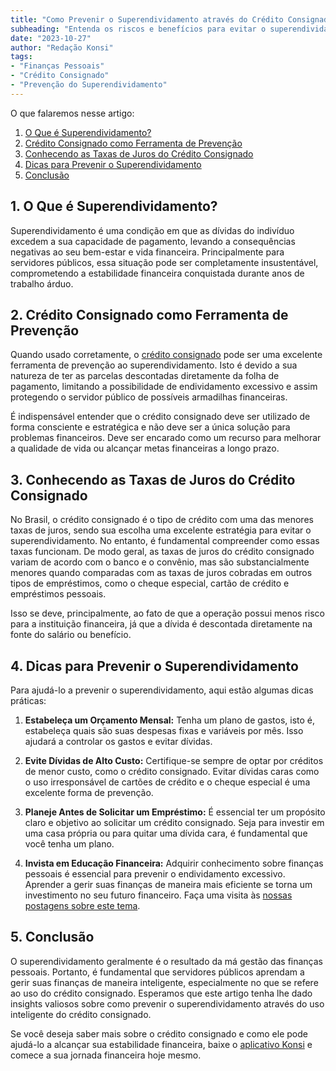 ```yaml
---
title: "Como Prevenir o Superendividamento através do Crédito Consignado"
subheading: "Entenda os riscos e benefícios para evitar o superendividamento"
date: "2023-10-27"
author: "Redação Konsi"
tags:
- "Finanças Pessoais"
- "Crédito Consignado"
- "Prevenção do Superendividamento"
---
```


O que falaremos nesse artigo: 
1. [O Que é Superendividamento?](#superendividamento)
2. [Crédito Consignado como Ferramenta de Prevenção](#ferramenta)
3. [Conhecendo as Taxas de Juros do Crédito Consignado](#taxas)
4. [Dicas para Prevenir o Superendividamento](#dicas)
5. [Conclusão](#conclusao)

## 1. O Que é Superendividamento?<a id='superendividamento'></a>
Superendividamento é uma condição em que as dívidas do indivíduo excedem a sua capacidade de pagamento, levando a consequências negativas ao seu bem-estar e vida financeira. Principalmente para servidores públicos, essa situação pode ser completamente insustentável, comprometendo a estabilidade financeira conquistada durante anos de trabalho árduo. 

## 2. Crédito Consignado como Ferramenta de Prevenção<a id='ferramenta'></a>
Quando usado corretamente, o [crédito consignado](https://konsi.com.br/postagens/vantagens-do-credito-consignado-por-que-escolher) pode ser uma excelente ferramenta de prevenção ao superendividamento. Isto é devido a sua natureza de ter as parcelas descontadas diretamente da folha de pagamento, limitando a possibilidade de endividamento excessivo e assim protegendo o servidor público de possíveis armadilhas financeiras.

É indispensável entender que o crédito consignado deve ser utilizado de forma consciente e estratégica e não deve ser a única solução para problemas financeiros. Deve ser encarado como um recurso para melhorar a qualidade de vida ou alcançar metas financeiras a longo prazo.

## 3. Conhecendo as Taxas de Juros do Crédito Consignado<a id='taxas'></a>
No Brasil, o crédito consignado é o tipo de crédito com uma das menores taxas de juros, sendo sua escolha uma excelente estratégia para evitar o superendividamento. No entanto, é fundamental compreender como essas taxas funcionam. De modo geral, as taxas de juros do crédito consignado variam de acordo com o banco e o convênio, mas são substancialmente menores quando comparadas com as taxas de juros cobradas em outros tipos de empréstimos, como o cheque especial, cartão de crédito e empréstimos pessoais. 

Isso se deve, principalmente, ao fato de que a operação possui menos risco para a instituição financeira, já que a dívida é descontada diretamente na fonte do salário ou benefício.

## 4. Dicas para Prevenir o Superendividamento<a id='dicas'></a>
Para ajudá-lo a prevenir o superendividamento, aqui estão algumas dicas práticas:

1. **Estabeleça um Orçamento Mensal:** Tenha um plano de gastos, isto é, estabeleça quais são suas despesas fixas e variáveis por mês. Isso ajudará a controlar os gastos e evitar dívidas. 

2. **Evite Dívidas de Alto Custo:** Certifique-se sempre de optar por créditos de menor custo, como o crédito consignado. Evitar dívidas caras como o uso irresponsável de cartões de crédito e o cheque especial é uma excelente forma de prevenção. 

3. **Planeje Antes de Solicitar um Empréstimo:** É essencial ter um propósito claro e objetivo ao solicitar um crédito consignado. Seja para investir em uma casa própria ou para quitar uma dívida cara, é fundamental que você tenha um plano. 

4. **Invista em Educação Financeira:** Adquirir conhecimento sobre finanças pessoais é essencial para prevenir o endividamento excessivo. Aprender a gerir suas finanças de maneira mais eficiente se torna um investimento no seu futuro financeiro. Faça uma visita às [nossas postagens sobre este tema](https://konsi.com.br/postagens/).

## 5. Conclusão<a id='conclusao'></a>
O superendividamento geralmente é o resultado da má gestão das finanças pessoais. Portanto, é fundamental que servidores públicos aprendam a gerir suas finanças de maneira inteligente, especialmente no que se refere ao uso do crédito consignado. Esperamos que este artigo tenha lhe dado insights valiosos sobre como prevenir o superendividamento através do uso inteligente do crédito consignado.

Se você deseja saber mais sobre o crédito consignado e como ele pode ajudá-lo a alcançar sua estabilidade financeira, baixe o [aplicativo Konsi](https://konsi.com.br/baixar-aplicativo) e comece a sua jornada financeira hoje mesmo.